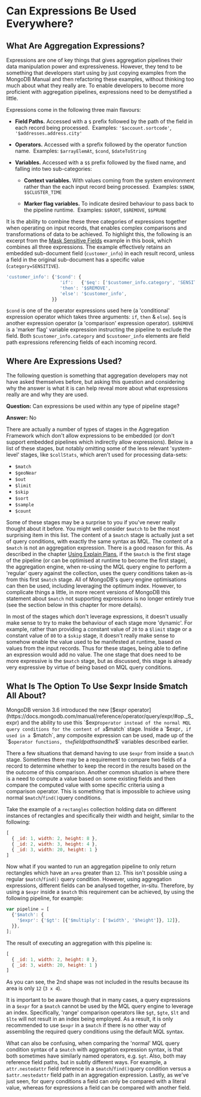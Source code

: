 # Can Expressions Be Used Everywhere?

## What Are Aggregation Expressions?

Expressions are one of key things that gives aggregation pipelines their data manipulation power and expressiveness. However, they tend to be something that developers start using by just copying examples from the MongoDB Manual and then refactoring these examples, without thinking too much about what they really are. To enable developers to become more proficient with aggregation pipelines, expressions need to be demystified a little.

Expressions come in the following three main flavours:

 * __Field Paths.__ Accessed with a `$` prefix followed by the path of the field in each record being processed. &nbsp;Examples: `'$account.sortcode'`, `'$addresses.address.city'`
 
 * __Operators.__ Accessed with a `$`prefix followed by the operator function name. &nbsp;Examples:  `$arrayElemAt`, `$cond`, `$dateToString`  
 
 * __Variables.__ Accessed with a `$$` prefix followed by the fixed name, and falling into two sub-categories:
 
   - __Context variables.__ With values coming from the system environment rather than the each input record being processed. &nbsp;Examples:  `$$NOW`, `$$CLUSTER_TIME`
   
   - __Marker flag variables.__ To indicate desired behaviour to pass back to the pipeline runtime. &nbsp;Examples: `$$ROOT`, `$$REMOVE`, `$$PRUNE`

It is the ability to combine these three categories of expressions together when operating on input records, that enables complex comparisons and transformations of data to be achieved. To highlight this, the following is an excerpt from the [Mask Sensitive Fields](../examples/moderate-examples/mask-sensitive-fields.html) example in this book, which combines all three expressions. The example effectively retains an embedded sub-document field (`customer_info`) in each result record, unless a field in the original sub-document has a specific value (`category=SENSITIVE`).

```javascript
'customer_info': {'$cond': {
                    'if':   {'$eq': ['$customer_info.category', 'SENSITIVE']}, 
                    'then': '$$REMOVE',     
                    'else': '$customer_info',
                 }}
```

`$cond` is one of the operator expressions used here (a 'conditional' expression operator which takes three arguments: `if`, `then` & `else`). `$eq` is another expression operator (a 'comparison' expression operator). `$$REMOVE` is a 'marker flag' variable expression instructing the pipeline to exclude the field. Both `$customer_info.category` and `$customer_info` elements are field path expressions referencing fields of each incoming record.


## Where Are Expressions Used?

The following question is something that aggregation developers may not have asked themselves before, but asking this question and considering why the answer is what it is can help reveal more about what expressions really are and why they are used.

__Question:__ Can expressions be used within any type of pipeline stage?

__Answer:__ No

There are actually a number of types of stages in the Aggregation Framework which don't allow expressions to be embedded (or don't support embedded pipelines which indirectly allow expressions). Below is a list of these stages, but notably omitting some of the less relevant 'system-level' stages, like `$collStats`, which aren't used for processing data-sets:

 * `$match`
 * `$geoNear`
 * `$out`
 * `$limit`
 * `$skip`
 * `$sort`
 * `$sample`
 * `$count`
 
Some of these stages may be a surprise to you if you've never really thought about it before. You might well consider `$match` to be the most surprising item in this list. The content of a `$match` stage is actually just a set of query conditions, with exactly the same syntax as MQL. The content of a `$match` is not an aggregation expression. There is a good reason for this. As described in the chapter [Using Explain Plans](./explain.md), if the `$match` is the first stage of the pipeline (or can be optimised at runtime to become the first stage), the aggregation engine, when re-using the MQL query engine to perform a 'regular' query against the collection, uses the query conditions taken as-is from this first `$match` stage. All of MongoDB's query engine optimisations can then be used, including leveraging the optimum index. However, to complicate things a little, in more recent versions of MongoDB this statement about `$match` not supporting expressions is no longer entirely true (see the section below in this chapter for more details).

In most of the stages which don't leverage expressions, it doesn't usually make sense to try to make the behaviour of each stage more 'dynamic'. For example, rather than providing a constant value of `20` to a `$limit` stage or a constant value of `80` to a `$skip` stage, it doesn't really make sense to somehow enable the value used to be manifested at runtime, based on values from the input records. Thus for these stages, being able to define an expression would add no value. The one stage that does need to be more expressive is the `$match` stage, but as discussed, this stage is already very expressive by virtue of being based on MQL query conditions. 


## What Is The Option To Use $expr Inside $match All About?

MongoDB version 3.6 introduced the new [$expr operator](https://docs.mongodb.com/manual/reference/operator/query/expr/#op._S_expr) and the ability to use this `$expr` operator instead of the normal MQL query conditions for the content of a `$match` stage. Inside a `$expr`, if used in a `$match`, any composite expression can be used, made up of the `$` operator functions, the `$` field paths and the `$$` variables described earlier.

There a few situations that demand having to use `$expr` from inside a `$match` stage. Sometimes there may be a requirement to compare two fields of a record to determine whether to keep the record in the results based on the the outcome of this comparison. Another common situation is where there is a need to compute a value based on some existing fields and then compare the computed value with some specific criteria using a comparison operator. This is something that is impossible to achieve using normal `$match`/`find()`query conditions.

Take the example of a `rectangles` collection holding data on different instances of rectangles and specifically their width and height, similar to the following: 

```javascript
[
  { _id: 1, width: 2, height: 8 },
  { _id: 2, width: 3, height: 4 },
  { _id: 3, width: 20, height: 1 }
]
```

Now what if you wanted to run an aggregation pipeline to only return rectangles which have an `area` greater than `12`. This isn't possible using a regular `$match`/`find()` query condition. However, using aggregation expressions, different fields can be analysed together, in-situ. Therefore, by using a `$expr` inside a `$match` this requirement can be achieved, by using the following pipeline, for example:

```javascript
var pipeline = [
  {'$match': {
    '$expr': {'$gt': [{'$multiply': ['$width', '$height']}, 12]},
  }},      
];
```

The result of executing an aggregation with this pipeline is:

```javascript
[
  { _id: 1, width: 2, height: 8 },
  { _id: 3, width: 20, height: 1 }
]
```

As you can see, the 2nd shape was not included in the results because its area is only `12` (`3 x 4`).

It is important to be aware though that in many cases, a query expressions in a `$expr` for a `$match` cannot be used by the MQL query engine to leverage an index. Specifically, 'range' comparison operators like `$gt`, `$gte`, `$lt` and `$lte` will not result in an index being employed. As a result, it is only recommended to use `$expr` in a `$match` if there is no other way of assembling the required query conditions using the default MQL syntax.

What can also be confusing, when comparing the 'normal' MQL query condition syntax of a `$match` with aggregation expression syntax, is that both sometimes have similarly named operators, e.g. `$gt`. Also, both may reference field paths, but in subtly different ways. For example, a `attr.nestedattr` field reference in a `$match`/`find()`query condition versus a `$attr.nestedattr` field path in an aggregation expression. Lastly, as we've just seen, for query conditions a field can only be compared with a literal value, whereas for expressions a field can be compared with another field.

